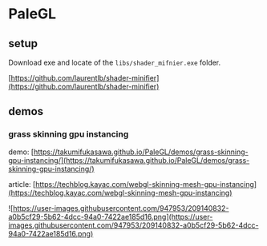 # PaleGL

## setup

Download exe and locate of the `libs/shader_mifnier.exe` folder.

[https://github.com/laurentlb/shader-minifier](https://github.com/laurentlb/shader-minifier)

## demos

### grass skinning gpu instancing

demo: [https://takumifukasawa.github.io/PaleGL/demos/grass-skinning-gpu-instancing/](https://takumifukasawa.github.io/PaleGL/demos/grass-skinning-gpu-instancing/)

article: [https://techblog.kayac.com/webgl-skinning-mesh-gpu-instancing](https://techblog.kayac.com/webgl-skinning-mesh-gpu-instancing)

![https://user-images.githubusercontent.com/947953/209140832-a0b5cf29-5b62-4dcc-94a0-7422ae185d16.png](https://user-images.githubusercontent.com/947953/209140832-a0b5cf29-5b62-4dcc-94a0-7422ae185d16.png)
